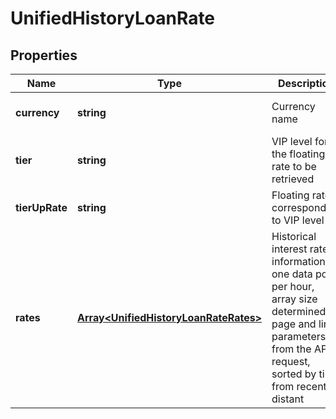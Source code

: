 # UnifiedHistoryLoanRate

## Properties

Name | Type | Description | Notes
------------ | ------------- | ------------- | -------------
**currency** | **string** | Currency name | [optional] [default to undefined]
**tier** | **string** | VIP level for the floating rate to be retrieved | [optional] [default to undefined]
**tierUpRate** | **string** | Floating rate corresponding to VIP level | [optional] [default to undefined]
**rates** | [**Array&lt;UnifiedHistoryLoanRateRates&gt;**](UnifiedHistoryLoanRateRates.md) | Historical interest rate information, one data point per hour, array size determined by page and limit parameters from the API request, sorted by time from recent to distant | [optional] [default to undefined]

